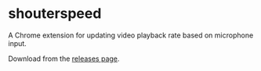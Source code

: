 # shouterspeed
A Chrome extension for updating video playback rate based on microphone input.

Download from the [releases page](https://github.com/maxmechanic/shouterspeed/releases).
